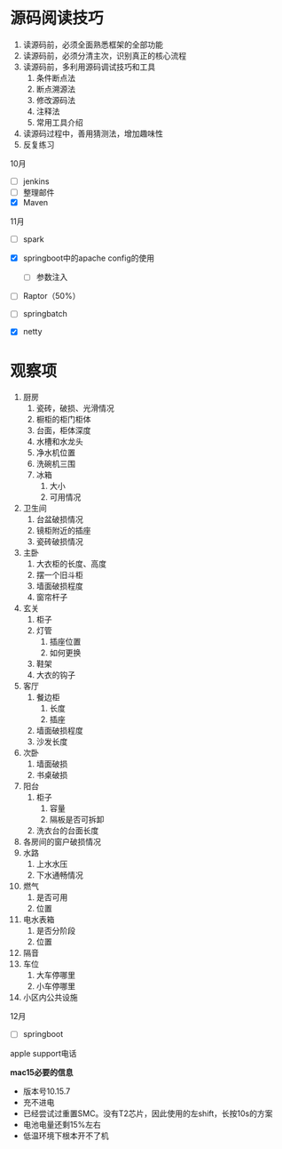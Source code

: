 # 源码阅读技巧

1. 读源码前，必须全面熟悉框架的全部功能
2. 读源码前，必须分清主次，识别真正的核心流程
3. 读源码前，多利用源码调试技巧和工具
   1. 条件断点法
   2. 断点溯源法
   3. 修改源码法
   4. 注释法
   5. 常用工具介绍
4. 读源码过程中，善用猜测法，增加趣味性
5. 反复练习





10月

- [ ] jenkins
- [ ] 整理邮件
- [x] Maven

11月

- [ ] spark
- [x] springboot中的apache config的使用
  - [ ] 参数注入
- [ ] Raptor（50%）
- [ ] springbatch
- [x] netty





# 观察项

1. 厨房
   1. 瓷砖，破损、光滑情况
   2. 橱柜的柜门柜体
   3. 台面，柜体深度
   4. 水槽和水龙头
   5. 净水机位置
   6. 洗碗机三围
   7. 冰箱
      1. 大小
      2. 可用情况
2. 卫生间
   1. 台盆破损情况
   2. 镜柜附近的插座
   3. 瓷砖破损情况
3. 主卧
   1. 大衣柜的长度、高度
   2. 摆一个旧斗柜
   3. 墙面破损程度
   4. 窗帘杆子
4. 玄关
   1. 柜子
   2. 灯管
      1. 插座位置
      2. 如何更换
   3. 鞋架
   4. 大衣的钩子
5. 客厅
   1. 餐边柜
      1. 长度
      2. 插座
   2. 墙面破损程度
   3. 沙发长度
6. 次卧
   1. 墙面破损
   2. 书桌破损
7. 阳台
   1. 柜子
      1. 容量
      2. 隔板是否可拆卸
   2. 洗衣台的台面长度
8. 各房间的窗户破损情况
9. 水路
   1. 上水水压
   2. 下水通畅情况
10. 燃气
    1. 是否可用
    2. 位置
11. 电水表箱
    1. 是否分阶段
    2. 位置
12. 隔音
13. 车位
    1. 大车停哪里
    2. 小车停哪里
14. 小区内公共设施

12月

- [ ] springboot



apple support电话



**mac15必要的信息**

- 版本号10.15.7
- 充不进电
- 已经尝试过重置SMC。没有T2芯片，因此使用的左shift，长按10s的方案
- 电池电量还剩15%左右
- 低温环境下根本开不了机

